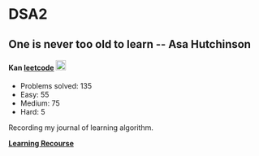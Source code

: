 # DSA2

## One is never too old to learn -- Asa Hutchinson

#### Kan  [leetcode](https://leetcode.cn/u/xukanwen/)  <img src="https://raw.githubusercontent.com/MartinHeinz/MartinHeinz/master/wave.gif" width="20px">

* Problems solved: 135
* Easy: 55
* Medium: 75
* Hard: 5
  
Recording my journal of learning algorithm. 

[**Learning Recourse**](https://labuladong.online/algo/essential-technique/array-two-pointers-summary-2/)
